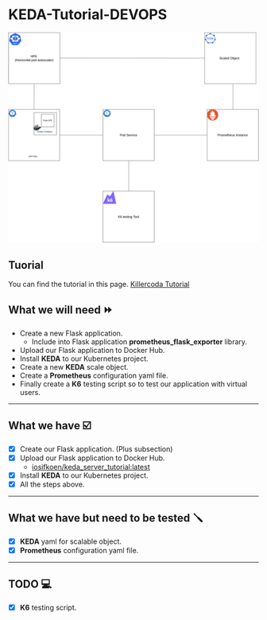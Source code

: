# KEDA-Tutorial-DEVOPS

![TutorialDiagram](tutorial-keda/final-step/KEDA-tutorial-Diagram.png)

## Tuorial

You can find the tutorial in this page.
[Killercoda Tutorial](https://killercoda.com/iosif-koen/scenario/tutorial-keda)

## What we will need ⏩

- Create a new Flask application.
  - Include into Flask application **prometheus_flask_exporter** library.
- Upload our Flask application to Docker Hub.
- Install **KEDA** to our Kubernetes project.
- Create a new **KEDA** scale object.
- Create a **Prometheus** configuration yaml file.
- Finally create a **K6** testing script so to test our application with virtual users.

---

## What we have ☑️

- [x] Create our Flask application. (Plus subsection)
- [x] Upload our Flask application to Docker Hub.
  - [iosifkoen/keda_server_tutorial:latest]
- [x] Install **KEDA** to our Kubernetes project.
- [x] All the steps above.

---

## What we have but need to be tested 🪛

- [x] **KEDA** yaml for scalable object.
- [x] **Prometheus** configuration yaml file.

---

## TODO 💻

- [x] **K6** testing script.

[iosifkoen/keda_server_tutorial:latest]: https://hub.docker.com/repository/docker/iosifkoen/keda_server_tutorial/general
